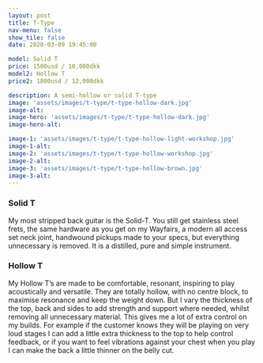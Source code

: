 ```yaml
---
layout: post
title: T-Type
nav-menu: false
show_tile: false
date: 2020-03-09 19:45:00

model: Solid T
price: 1500usd / 10,000dkk
model2: Hollow T
price2: 1800usd / 12,000dkk

description: A semi-hollow or solid T-type
image: 'assets/images/t-type/t-type-hollow-dark.jpg'
image-alt: 
image-hero: 'assets/images/t-type/t-type-hollow-dark.jpg'
image-hero-alt:

image-1: 'assets/images/t-type/t-type-hollow-light-workshop.jpg'
image-1-alt:
image-2: 'assets/images/t-type/t-type-hollow-workshop.jpg'
image-2-alt:
image-3: 'assets/images/t-type/t-type-hollow-brown.jpg'
image-3-alt:
---
```


### Solid T
My most stripped back guitar is the Solid-T. You still get stainless steel frets, the same hardware as you get on my Wayfairs, a modern all access set neck joint, handwound pickups made to your specs, but everything unnecessary is removed. It is a distilled, pure and simple instrument.

### Hollow T
My Hollow T’s are made to be comfortable, resonant, inspiring to play acoustically and versatile. They are totally hollow, with no centre block, to maximise resonance and keep the weight down.  But I vary the thickness of the top, back and sides to add strength and support where needed, whilst removing all unnecessary material. This gives me a lot of extra control on my builds. For example if the customer knows they will be playing on very loud stages I can add a little extra thickness to the top to help control feedback, or if you want to feel vibrations against your chest when you play I can make the back a little thinner on the belly cut.